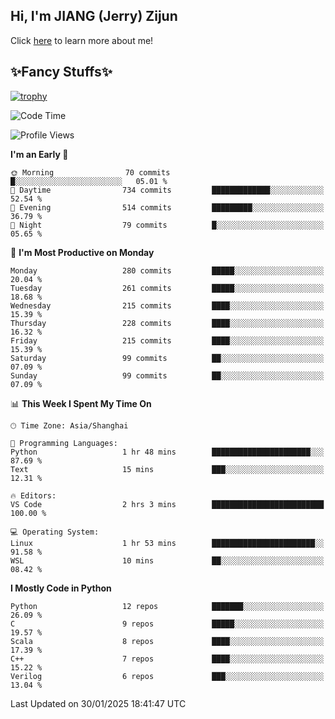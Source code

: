 ## Hi, I'm JIANG (Jerry) Zijun

Click [here](https://jzjerry.github.io/about/) to learn more about me!

## ✨Fancy Stuffs✨
[![trophy](https://github-profile-trophy.vercel.app/?username=jzjerry&theme=onedark)](https://github.com/ryo-ma/github-profile-trophy)
<!--START_SECTION:waka-->
![Code Time](http://img.shields.io/badge/Code%20Time-1%2C006%20hrs%2023%20mins-blue)

![Profile Views](http://img.shields.io/badge/Profile%20Views-0-blue)

**I'm an Early 🐤** 

```text
🌞 Morning                70 commits          █░░░░░░░░░░░░░░░░░░░░░░░░   05.01 % 
🌆 Daytime                734 commits         █████████████░░░░░░░░░░░░   52.54 % 
🌃 Evening                514 commits         █████████░░░░░░░░░░░░░░░░   36.79 % 
🌙 Night                  79 commits          █░░░░░░░░░░░░░░░░░░░░░░░░   05.65 % 
```
📅 **I'm Most Productive on Monday** 

```text
Monday                   280 commits         █████░░░░░░░░░░░░░░░░░░░░   20.04 % 
Tuesday                  261 commits         █████░░░░░░░░░░░░░░░░░░░░   18.68 % 
Wednesday                215 commits         ████░░░░░░░░░░░░░░░░░░░░░   15.39 % 
Thursday                 228 commits         ████░░░░░░░░░░░░░░░░░░░░░   16.32 % 
Friday                   215 commits         ████░░░░░░░░░░░░░░░░░░░░░   15.39 % 
Saturday                 99 commits          ██░░░░░░░░░░░░░░░░░░░░░░░   07.09 % 
Sunday                   99 commits          ██░░░░░░░░░░░░░░░░░░░░░░░   07.09 % 
```


📊 **This Week I Spent My Time On** 

```text
🕑︎ Time Zone: Asia/Shanghai

💬 Programming Languages: 
Python                   1 hr 48 mins        ██████████████████████░░░   87.69 % 
Text                     15 mins             ███░░░░░░░░░░░░░░░░░░░░░░   12.31 % 

🔥 Editors: 
VS Code                  2 hrs 3 mins        █████████████████████████   100.00 % 

💻 Operating System: 
Linux                    1 hr 53 mins        ███████████████████████░░   91.58 % 
WSL                      10 mins             ██░░░░░░░░░░░░░░░░░░░░░░░   08.42 % 
```

**I Mostly Code in Python** 

```text
Python                   12 repos            ███████░░░░░░░░░░░░░░░░░░   26.09 % 
C                        9 repos             █████░░░░░░░░░░░░░░░░░░░░   19.57 % 
Scala                    8 repos             ████░░░░░░░░░░░░░░░░░░░░░   17.39 % 
C++                      7 repos             ████░░░░░░░░░░░░░░░░░░░░░   15.22 % 
Verilog                  6 repos             ███░░░░░░░░░░░░░░░░░░░░░░   13.04 % 
```




 Last Updated on 30/01/2025 18:41:47 UTC
<!--END_SECTION:waka-->
